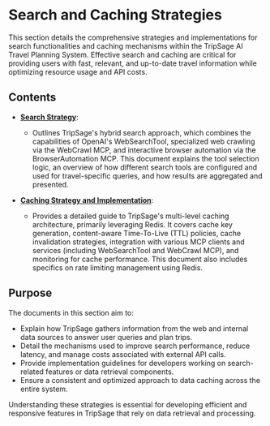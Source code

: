 # Search and Caching Strategies

This section details the comprehensive strategies and implementations for search functionalities and caching mechanisms within the TripSage AI Travel Planning System. Effective search and caching are critical for providing users with fast, relevant, and up-to-date travel information while optimizing resource usage and API costs.

## Contents

- **[Search Strategy](./SEARCH_STRATEGY.md)**:

  - Outlines TripSage's hybrid search approach, which combines the capabilities of OpenAI's WebSearchTool, specialized web crawling via the WebCrawl MCP, and interactive browser automation via the BrowserAutomation MCP. This document explains the tool selection logic, an overview of how different search tools are configured and used for travel-specific queries, and how results are aggregated and presented.

- **[Caching Strategy and Implementation](./CACHING_STRATEGY_AND_IMPLEMENTATION.md)**:
  - Provides a detailed guide to TripSage's multi-level caching architecture, primarily leveraging Redis. It covers cache key generation, content-aware Time-To-Live (TTL) policies, cache invalidation strategies, integration with various MCP clients and services (including WebSearchTool and WebCrawl MCP), and monitoring for cache performance. This document also includes specifics on rate limiting management using Redis.

## Purpose

The documents in this section aim to:

- Explain how TripSage gathers information from the web and internal data sources to answer user queries and plan trips.
- Detail the mechanisms used to improve search performance, reduce latency, and manage costs associated with external API calls.
- Provide implementation guidelines for developers working on search-related features or data retrieval components.
- Ensure a consistent and optimized approach to data caching across the entire system.

Understanding these strategies is essential for developing efficient and responsive features in TripSage that rely on data retrieval and processing.
